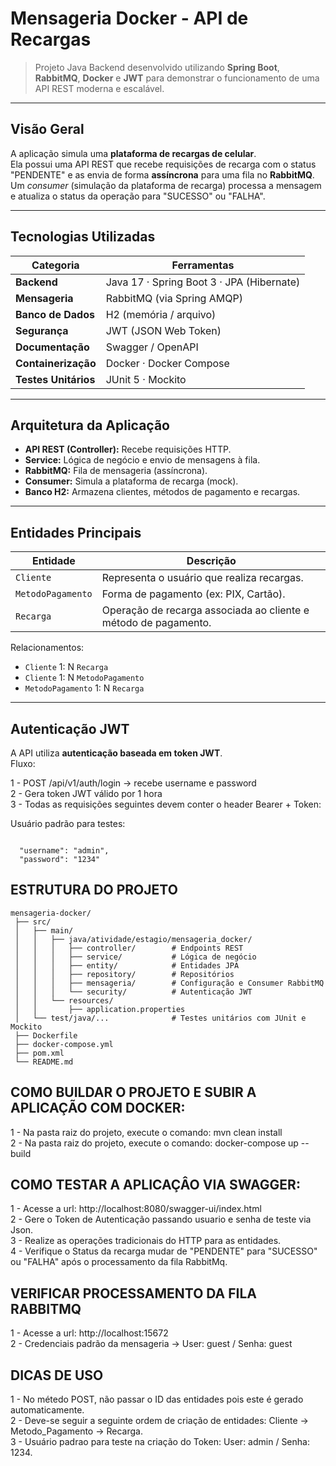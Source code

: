 # Mensageria Docker - API de Recargas

> Projeto Java Backend desenvolvido utilizando **Spring Boot**, **RabbitMQ**, **Docker** e **JWT** para demonstrar o funcionamento de uma API REST moderna e escalável.

---

## Visão Geral

A aplicação simula uma **plataforma de recargas de celular**.  
Ela possui uma API REST que recebe requisições de recarga com o status "PENDENTE" e as envia de forma **assíncrona** para uma fila no **RabbitMQ**.
Um *consumer* (simulação da plataforma de recarga) processa a mensagem e atualiza o status da operação para "SUCESSO" ou "FALHA".

---

## Tecnologias Utilizadas

| Categoria            | Ferramentas                               |
|----------------------|-------------------------------------------|
| **Backend**          | Java 17 · Spring Boot 3 · JPA (Hibernate) |
| **Mensageria**       | RabbitMQ (via Spring AMQP)                |
| **Banco de Dados**   | H2 (memória / arquivo)                    |
| **Segurança**        | JWT (JSON Web Token)                      |
| **Documentação**     | Swagger / OpenAPI                         |
| **Containerização**  | Docker · Docker Compose                   |
| **Testes Unitários** | JUnit 5 · Mockito                         |

---

## Arquitetura da Aplicação


- **API REST (Controller):** Recebe requisições HTTP.
- **Service:** Lógica de negócio e envio de mensagens à fila.
- **RabbitMQ:** Fila de mensageria (assíncrona).
- **Consumer:** Simula a plataforma de recarga (mock).
- **Banco H2:** Armazena clientes, métodos de pagamento e recargas.

---

## Entidades Principais

| Entidade          | Descrição                                                       |
|-------------------|-----------------------------------------------------------------|
| `Cliente`         | Representa o usuário que realiza recargas.                      |
| `MetodoPagamento` | Forma de pagamento (ex: PIX, Cartão).                           |
| `Recarga`         | Operação de recarga associada ao cliente e método de pagamento. |

Relacionamentos:
- `Cliente` 1: N `Recarga`
- `Cliente` 1: N `MetodoPagamento`
- `MetodoPagamento` 1: N `Recarga`


---

## Autenticação JWT

A API utiliza **autenticação baseada em token JWT**.  
Fluxo:

1 - POST /api/v1/auth/login → recebe username e password  
2 - Gera token JWT válido por 1 hora  
3 - Todas as requisições seguintes devem conter o header Bearer + Token:


Usuário padrão para testes:
```

  "username": "admin",
  "password": "1234"

```

## ESTRUTURA DO PROJETO

```
mensageria-docker/
 ├── src/
 │   ├── main/
 │   │   ├── java/atividade/estagio/mensageria_docker/
 │   │   │   ├── controller/        # Endpoints REST
 │   │   │   ├── service/           # Lógica de negócio
 │   │   │   ├── entity/            # Entidades JPA
 │   │   │   ├── repository/        # Repositórios
 │   │   │   ├── mensageria/        # Configuração e Consumer RabbitMQ
 │   │   │   └── security/          # Autenticação JWT
 │   │   └── resources/
 │   │       ├── application.properties
 │   └── test/java/...              # Testes unitários com JUnit e Mockito
 ├── Dockerfile
 ├── docker-compose.yml
 ├── pom.xml
 └── README.md
```

## COMO BUILDAR O PROJETO E SUBIR A APLICAÇÃO COM DOCKER:

1 - Na pasta raiz do projeto, execute o comando: mvn clean install  
2 - Na pasta raiz do projeto, execute o comando: docker-compose up -- build


## COMO TESTAR A APLICAÇÂO VIA SWAGGER:
1 - Acesse a url: http://localhost:8080/swagger-ui/index.html  
2 - Gere o Token de Autenticação passando usuario e senha de teste via Json.  
3 - Realize as operações tradicionais do HTTP para as entidades.  
4 - Verifique o Status da recarga mudar de "PENDENTE" para "SUCESSO" ou "FALHA" após o processamento da fila RabbitMq.


## VERIFICAR PROCESSAMENTO DA FILA RABBITMQ
1 - Acesse a url: http://localhost:15672  
2 - Credenciais padrão da mensageria -> User: guest / Senha: guest

## DICAS DE USO
1 - No métedo POST, não passar o ID das entidades pois este é gerado automaticamente.  
2 - Deve-se seguir a seguinte ordem de criação de entidades: Cliente -> Metodo_Pagamento -> Recarga.  
3 - Usuário padrao para teste na criação do Token: User: admin / Senha: 1234.